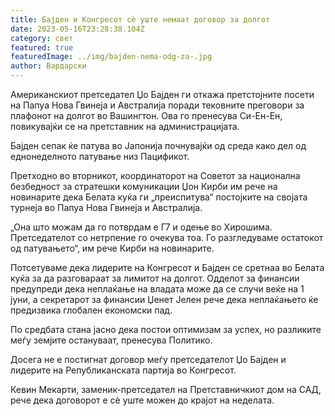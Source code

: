 ```yaml
---
title: Бајден и Конгресот сè уште немаат договор за долгот
date: 2023-05-16T23:28:38.104Z
category: свет
featured: true
featuredImage: ../img/bajden-nema-odg-za-.jpg
author: Вардарски
---
```

Американскиот претседател Џо Бајден ги откажа претстојните посети на Папуа Нова Гвинеја и Австралија поради тековните преговори за плафонот на долгот во Вашингтон. Ова го пренесува Си-Ен-Ен, повикувајќи се на претставник на администрацијата.

Бајден сепак ќе патува во Јапонија почнувајќи од среда како дел од еднонеделното патување низ Пацификот.

Претходно во вторникот, координаторот на Советот за национална безбедност за стратешки комуникации Џон Кирби им рече на новинарите дека Белата куќа ги „преиспитува“ постојките на својата турнеја во Папуа Нова Гвинеја и Австралија.

„Она што можам да го потврдам е Г7 и одење во Хирошима. Претседателот со нетрпение го очекува тоа. Го разгледуваме остатокот од патувањето“, им рече Кирби на новинарите.

Потсетуваме дека лидерите на Конгресот и Бајден се сретнаа во Белата куќа за да разговараат за лимитот на долгот. Одделот за финансии предупреди дека неплаќање на владата може да се случи веќе на 1 јуни, а секретарот за финансии Џенет Јелен рече дека неплаќањето ќе предизвика глобален економски пад.

По средбата стана јасно дека постои оптимизам за успех, но разликите меѓу земјите остануваат, пренесува Политико.

Досега не е постигнат договор меѓу претседателот Џо Бајден и лидерите на Републиканската партија во Конгресот.

Кевин Мекарти, заменик-претседател на Претставничкиот дом на САД, рече дека договорот е сè уште можен до крајот на неделата.